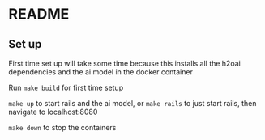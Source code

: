 # README

## Set up
First time set up will take some time because this installs all the h2oai dependencies and the ai model in the docker container

Run `make build` for first time setup

`make up` to start rails and the ai model, or `make rails` to just start rails, then navigate to localhost:8080

`make down` to stop the containers
